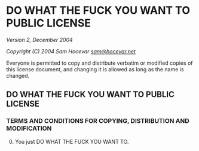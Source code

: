 # DO WHAT THE FUCK YOU WANT TO PUBLIC LICENSE

_Version 2, December 2004_
 
_Copyright (C) 2004 Sam Hocevar <sam@hocevar.net>_

Everyone is permitted to copy and distribute verbatim or modified
copies of this license document, and changing it is allowed as long
as the name is changed.
 
## DO WHAT THE FUCK YOU WANT TO PUBLIC LICENSE
### TERMS AND CONDITIONS FOR COPYING, DISTRIBUTION AND MODIFICATION

0. You just DO WHAT THE FUCK YOU WANT TO.
